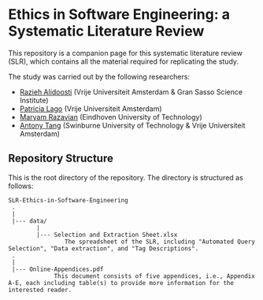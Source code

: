 # Ethics in Software Engineering: a Systematic Literature Review
This repository is a companion page for this systematic literature review (SLR), which contains all the material required for replicating the study.



The study was carried out by the following researchers:
* [Razieh Alidoosti](mailto:razieh.alidoosti@gssi.it) (Vrije Universiteit Amsterdam & Gran Sasso Science Institute)
* [Patricia Lago](mailto:p.lago@vu.nl) (Vrije Universiteit Amsterdam)
* [Maryam Razavian](mailto:M.Razavian@tue.nl) (Eindhoven University of Technology)
* [Antony Tang](mailto:atang@swin.edu.au) (Swinburne University of Technology & Vrije Universiteit Amsterdam)



Repository Structure
---------------
This is the root directory of the repository. The directory is structured as follows:

    SLR-Ethics-in-Software-Engineering
     .
     |
     |--- data/
            |
            |--- Selection and Extraction Sheet.xlsx
                    The spreadsheet of the SLR, including "Automated Query Selection", "Data extraction", and "Tag Descriptions".
     .
     |
     |--- Online-Appendices.pdf
                 This document consists of five appendices, i.e., Appendix A-E, each including table(s) to provide more information for the interested reader.
     
